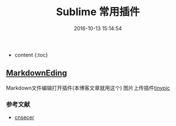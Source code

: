 ﻿---
layout: post
title:  "Sublime 常用插件"
date:   2016-10-13 15:14:54
categories: Sublime
excerpt: Sublime 常用插件
---

* content
{:toc}


## [MarkdownEding](https://github.com/SublimeText-Markdown/MarkdownEditing)
  Markdown文件编辑打开插件(本博客文章就用这个)
  图片上传插件[tinypic](http://tinypic.com)



### 参考文献
* [cnsecer](https://www.cnsecer.com/460.html)

